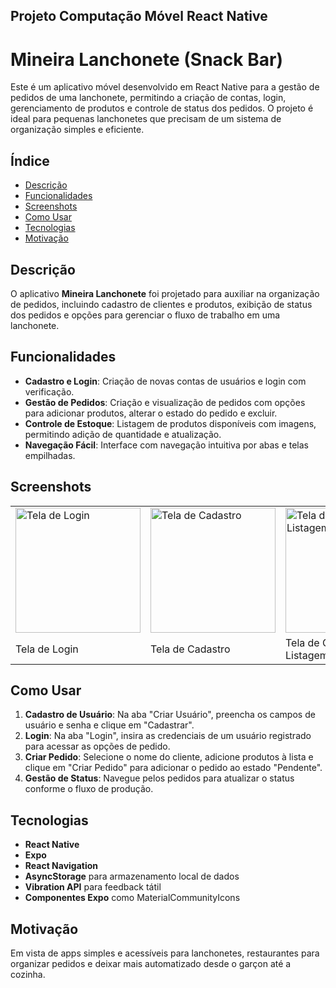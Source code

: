 ## Projeto Computação Móvel React Native

# Mineira Lanchonete (Snack Bar)

Este é um aplicativo móvel desenvolvido em React Native para a gestão de pedidos de uma lanchonete, permitindo a criação de contas, login, gerenciamento de produtos e controle de status dos pedidos. O projeto é ideal para pequenas lanchonetes que precisam de um sistema de organização simples e eficiente.

## Índice

- [Descrição](#descrição)
- [Funcionalidades](#funcionalidades)
- [Screenshots](#screenshots)
- [Como Usar](#como-usar)
- [Tecnologias](#tecnologias)
- [Motivação](#motivação)


## Descrição

O aplicativo **Mineira Lanchonete** foi projetado para auxiliar na organização de pedidos, incluindo cadastro de clientes e produtos, exibição de status dos pedidos e opções para gerenciar o fluxo de trabalho em uma lanchonete.

## Funcionalidades

- **Cadastro e Login**: Criação de novas contas de usuários e login com verificação.
- **Gestão de Pedidos**: Criação e visualização de pedidos com opções para adicionar produtos, alterar o estado do pedido e excluir.
- **Controle de Estoque**: Listagem de produtos disponíveis com imagens, permitindo adição de quantidade e atualização.
- **Navegação Fácil**: Interface com navegação intuitiva por abas e telas empilhadas.

## Screenshots

<table>
  <tr>
    <td><img src="https://github.com/user-attachments/assets/9b1046fc-5dbe-4baa-9283-c72e5de80b67" alt="Tela de Login" width="200"/></td>
    <td><img src="https://github.com/user-attachments/assets/da8ae840-d1c3-428f-9b34-da3aa30fa837" alt="Tela de Cadastro" width="200"/></td> 
    <td><img src="https://github.com/user-attachments/assets/fc609f90-fc0b-4573-914a-ffd17aabaed4" alt="Tela de Cadastro ou Listagem" width="200"/></td>
    <td><img src="https://github.com/user-attachments/assets/12a7bb72-b882-44ea-93b9-5b24c1896f75" alt="Cadastrar pedidos" width="200"/></td>
    <td><img src="https://github.com/user-attachments/assets/22ee4d4e-223c-422e-9896-4e85730ffff4" alt="Listagem de Pedidos" width="200"/></td>
    <td><img src="https://github.com/user-attachments/assets/3e8b903e-d062-496f-97d5-189cbab3200e" alt="Pedido em Andamento" width="200"/></td>



  </tr>
  <tr>
    <td>Tela de Login</td>
    <td>Tela de Cadastro</td>
    <td>Tela de Cadastro ou Listagem</td>
    <td>Cadastrar Pedido</td>
    <td>Listagem de Pedidos</td>
    <td>Pedidos em andamento</td>
  </tr>
</table>


## Como Usar

1. **Cadastro de Usuário**: Na aba "Criar Usuário", preencha os campos de usuário e senha e clique em "Cadastrar".
2. **Login**: Na aba "Login", insira as credenciais de um usuário registrado para acessar as opções de pedido.
3. **Criar Pedido**: Selecione o nome do cliente, adicione produtos à lista e clique em "Criar Pedido" para adicionar o pedido ao estado "Pendente".
4. **Gestão de Status**: Navegue pelos pedidos para atualizar o status conforme o fluxo de produção.

## Tecnologias

- **React Native**
- **Expo**
- **React Navigation**
- **AsyncStorage** para armazenamento local de dados
- **Vibration API** para feedback tátil
- **Componentes Expo** como MaterialCommunityIcons

## Motivação
 Em vista de apps simples e acessíveis para lanchonetes, restaurantes para organizar pedidos e deixar mais automatizado desde o garçon até a cozinha.
